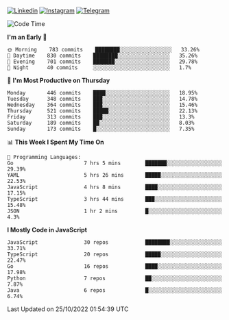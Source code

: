 [![Linkedin](https://img.shields.io/badge/-Archie-blue?style=flat-square&labelColor=gray&logo=Linkedin&logoColor=white&link=https://www.linkedin.com/in/archisdi)](https://www.linkedin.com/in/archisdi)
[![Instagram](https://img.shields.io/badge/-@archisdi-orange?style=flat-square&labelColor=gray&logo=Instagram&logoColor=white&link=https://www.instagram.com/archisdi)](https://www.instagram.com/archisdi)
[![Telegram](https://img.shields.io/badge/-aai-informational?style=flat-square&labelColor=gray&logo=telegram&logoColor=white&link=https://t.me/archisdi)](https://t.me/archisdi)

<!--START_SECTION:waka-->
![Code Time](http://img.shields.io/badge/Code%20Time-1%2C781%20hrs%2055%20mins-blue)

**I'm an Early 🐤** 

```text
🌞 Morning    783 commits    ████████░░░░░░░░░░░░░░░░░   33.26% 
🌆 Daytime    830 commits    ████████░░░░░░░░░░░░░░░░░   35.26% 
🌃 Evening    701 commits    ███████░░░░░░░░░░░░░░░░░░   29.78% 
🌙 Night      40 commits     ░░░░░░░░░░░░░░░░░░░░░░░░░   1.7%

```
📅 **I'm Most Productive on Thursday** 

```text
Monday       446 commits    ████░░░░░░░░░░░░░░░░░░░░░   18.95% 
Tuesday      348 commits    ███░░░░░░░░░░░░░░░░░░░░░░   14.78% 
Wednesday    364 commits    ███░░░░░░░░░░░░░░░░░░░░░░   15.46% 
Thursday     521 commits    █████░░░░░░░░░░░░░░░░░░░░   22.13% 
Friday       313 commits    ███░░░░░░░░░░░░░░░░░░░░░░   13.3% 
Saturday     189 commits    ██░░░░░░░░░░░░░░░░░░░░░░░   8.03% 
Sunday       173 commits    █░░░░░░░░░░░░░░░░░░░░░░░░   7.35%

```


📊 **This Week I Spent My Time On** 

```text
💬 Programming Languages: 
Go                       7 hrs 5 mins        ███████░░░░░░░░░░░░░░░░░░   29.39% 
YAML                     5 hrs 26 mins       █████░░░░░░░░░░░░░░░░░░░░   22.53% 
JavaScript               4 hrs 8 mins        ████░░░░░░░░░░░░░░░░░░░░░   17.15% 
TypeScript               3 hrs 44 mins       ███░░░░░░░░░░░░░░░░░░░░░░   15.48% 
JSON                     1 hr 2 mins         █░░░░░░░░░░░░░░░░░░░░░░░░   4.3%

```

**I Mostly Code in JavaScript** 

```text
JavaScript               30 repos            ████████░░░░░░░░░░░░░░░░░   33.71% 
TypeScript               20 repos            █████░░░░░░░░░░░░░░░░░░░░   22.47% 
Go                       16 repos            ████░░░░░░░░░░░░░░░░░░░░░   17.98% 
Python                   7 repos             ██░░░░░░░░░░░░░░░░░░░░░░░   7.87% 
Java                     6 repos             █░░░░░░░░░░░░░░░░░░░░░░░░   6.74%

```



 Last Updated on 25/10/2022 01:54:39 UTC
<!--END_SECTION:waka-->
